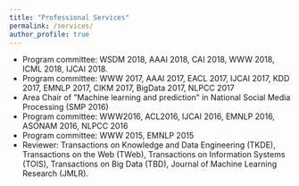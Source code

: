 ```yaml
---
title: "Professional Services"
permalink: /services/
author_profile: true
---
```


* Program committee: WSDM 2018, AAAI 2018, CAI 2018, WWW 2018, ICML 2018, IJCAI 2018.
* Program committee: WWW 2017, AAAI 2017, EACL 2017, IJCAI 2017, KDD 2017, EMNLP 2017, CIKM 2017, BigData 2017, NLPCC 2017
* Area Chair of "Machine learning and prediction" in National Social Media Processing (SMP 2016)
* Program committee: WWW2016, ACL2016, IJCAI 2016, EMNLP 2016, ASONAM 2016, NLPCC 2016
* Program committee:  WWW 2015, EMNLP 2015
* Reviewer: Transactions on Knowledge and Data Engineering (TKDE), Transactions on the Web (TWeb), Transactions on Information Systems (TOIS), Transactions on Big Data (TBD), Journal of Machine Learning Research (JMLR).
